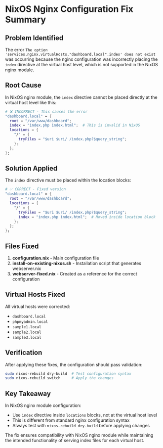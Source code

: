 # NixOS Nginx Configuration Fix Summary

## Problem Identified

The error `The option 'services.nginx.virtualHosts."dashboard.local".index' does not exist` was occurring because the nginx configuration was incorrectly placing the `index` directive at the virtual host level, which is not supported in the NixOS nginx module.

## Root Cause

In NixOS nginx module, the `index` directive cannot be placed directly at the virtual host level like this:

```nix
# ❌ INCORRECT - This causes the error
"dashboard.local" = {
  root = "/var/www/dashboard";
  index = "index.php index.html";  # This is invalid in NixOS
  locations = {
    "/" = {
      tryFiles = "$uri $uri/ /index.php?$query_string";
    };
  };
};
```

## Solution Applied

The `index` directive must be placed within the location blocks:

```nix
# ✅ CORRECT - Fixed version
"dashboard.local" = {
  root = "/var/www/dashboard";
  locations = {
    "/" = {
      tryFiles = "$uri $uri/ /index.php?$query_string";
      index = "index.php index.html";  # Moved inside location block
    };
  };
};
```

## Files Fixed

1. **configuration.nix** - Main configuration file
2. **install-on-existing-nixos.sh** - Installation script that generates webserver.nix
3. **webserver-fixed.nix** - Created as a reference for the correct configuration

## Virtual Hosts Fixed

All virtual hosts were corrected:
- `dashboard.local`
- `phpmyadmin.local` 
- `sample1.local`
- `sample2.local`
- `sample3.local`

## Verification

After applying these fixes, the configuration should pass validation:

```bash
sudo nixos-rebuild dry-build  # Test configuration syntax
sudo nixos-rebuild switch     # Apply the changes
```

## Key Takeaway

In NixOS nginx module configuration:
- Use `index` directive inside `locations` blocks, not at the virtual host level
- This is different from standard nginx configuration syntax
- Always test with `nixos-rebuild dry-build` before applying changes

The fix ensures compatibility with NixOS nginx module while maintaining the intended functionality of serving index files for each virtual host.